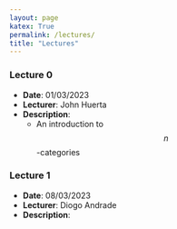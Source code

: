```yaml
--- 
layout: page
katex: True
permalink: /lectures/
title: "Lectures"
---
```


### Lecture 0

- **Date**: 01/03/2023
- **Lecturer**: John Huerta
- **Description**: 
    - An introduction to $$n$$-categories

### Lecture 1

- **Date**: 08/03/2023
- **Lecturer**: Diogo Andrade
- **Description**: 